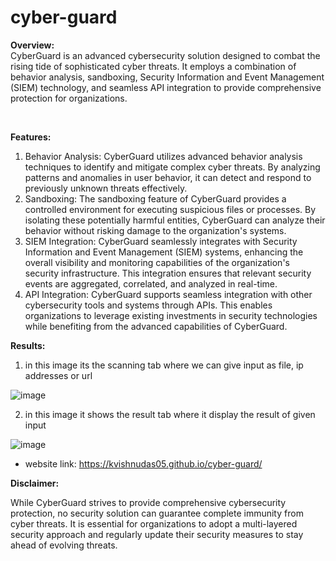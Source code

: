 # cyber-guard 

<b>Overview:</b> <br>
CyberGuard is an advanced cybersecurity solution designed to combat the rising tide of sophisticated cyber threats. It employs a combination of behavior analysis, sandboxing, Security Information and Event Management (SIEM) technology, and seamless API integration to provide comprehensive protection for organizations.

<br>

<b> Features: </b> <br>
1) Behavior Analysis: CyberGuard utilizes advanced behavior analysis techniques to identify and mitigate complex cyber threats. By analyzing patterns and anomalies in user behavior, it can detect and respond to previously unknown threats effectively. 
2) Sandboxing: The sandboxing feature of CyberGuard provides a controlled environment for executing suspicious files or processes. By isolating these potentially harmful entities, CyberGuard can analyze their behavior without risking damage to the organization's systems. 
3) SIEM Integration: CyberGuard seamlessly integrates with Security Information and Event Management (SIEM) systems, enhancing the overall visibility and monitoring capabilities of the organization's security infrastructure. This integration ensures that relevant security events are aggregated, correlated, and analyzed in real-time. 
4) API Integration: CyberGuard supports seamless integration with other cybersecurity tools and systems through APIs. This enables organizations to leverage existing investments in security technologies while benefiting from the advanced capabilities of CyberGuard.

<b> Results: </b>

1) in this  image its the scanning tab where we can give input as file, ip addresses or url

![image](https://github.com/kvishnudas05/cyber-guard/assets/71248979/466e8c6d-82a9-43d2-b8b5-2fe6d9e050d2)

2) in this  image it shows the result tab where it display the result of given input

![image](https://github.com/kvishnudas05/cyber-guard/assets/71248979/52b8af2f-d4d4-4350-b29b-39e7ae9262f4)

* website link: https://kvishnudas05.github.io/cyber-guard/ 

<b> Disclaimer: </b> <br>


While CyberGuard strives to provide comprehensive cybersecurity protection, no security solution can guarantee complete immunity from cyber threats. It is essential for organizations to adopt a multi-layered security approach and regularly update their security measures to stay ahead of evolving threats.

